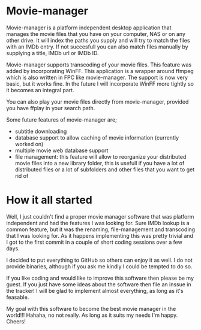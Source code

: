 # Movie-manager
Movie-manager is a platform independent desktop application that manages the movie files that you have on your computer, NAS or on any other drive. It will index the paths you supply and will try to match the files with an IMDb entry. If not succesfull you can also match files manually by supplying a title, IMDb url or IMDb ID.

Movie-manager supports transcoding of your movie files. This feature was added by incorporating WinFF. This application is a wrapper around ffmpeg which is also written in FPC like movie-manager. The support is now very basic, but it works fine. In the future I will incorporate WinFF more tightly so it becomes an integral part.

You can also play your movie files directly from movie-manager, provided you have ffplay in your search path.

Some future features of movie-manager are;
- subtitle downloading
- database support to allow caching of movie information (currently worked on)
- multiple movie web database support
- file management: this feature will allow to reorganize your distributed movie files into a new library folder, this is usefull if you have a lot of distributed files or a lot of subfolders and other files that you want to get rid of

# How it all started
Well, I just couldn't find a proper movie manager software that was platform independent and had the features I was looking for. Sure IMDb lookup is a common feature, but it was the renaming, file-management and transcoding that I was looking for. As it happens implementing this was pretty trivial and I got to the first commit in a couple of short coding sessions over a few days.

I decided to put everything to GitHub so others can enjoy it as well. I do not provide binaries, although if you ask me kindly I could be tempted to do so.

If you like coding and would like to improve this software then please be my guest. If you just have some ideas about the software then file an inssue in the tracker! I will be glad to implement almost everything, as long as it's feasable.

My goal with this software to become the best movie manager in the world!!!  Hahaha, no not really. As long as it suits my needs I'm happy. Cheers!
